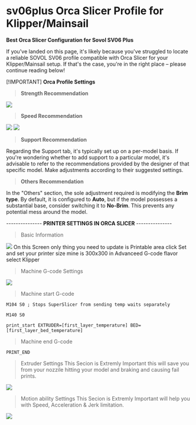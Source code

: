 # sv06plus Orca Slicer Profile for Klipper/Mainsail

**Best Orca Slicer Configuration for Sovol SV06 Plus**

If you've landed on this page, it's likely because you've struggled to locate a reliable SOVOL SV06 profile compatible with Orca Slicer for your Klipper/Mainsail setup. If that's the case, you're in the right place – please continue reading below!

[!IMPORTANT]
**Orca Profile Settings**

> **Strength Recommendation**

<img src="./strength.png">

> **Speed Recommendation**

<img src="./speed-1.png">
<img src="./speed-2.png">

> **Support Recommendation**

Regarding the Support tab, it's typically set up on a per-model basis. If you're wondering whether to add support to a particular model, it's advisable to refer to the recommendations provided by the designer of that specific model. Make adjustments according to their suggested settings.

>  **Others Recommendation**

In the "Others" section, the sole adjustment required is modifying the **Brim type**. By default, it is configured to **Auto**, but if the model possesses a substantial base, consider switching it to **No-Brim**. This prevents any potential mess around the model.

--------------- **PRINTER SETTINGS IN ORCA SLICER** ---------------

> Basic Information
<img src="./Printer Basic Info Tab.png">
On this Screen only thing you need to update is
 Printable area  click Set and set your printer size mine is 300x300 
in Advanceed 
   G-code flavor select Klipper

> Machine G-code Settings
<img src="./Machine G-code.png">

> Machine start G-code

```M104 S0 ; Stops SuperSlicer from sending temp waits separately```

```M140 S0```

```print_start EXTRUDER=[first_layer_temperature] BED=[first_layer_bed_temperature]```

> Machine end G-code

```PRINT_END```

> Extruder Settings
This Secion is Extremly Important this will save you from your nozzile hitting your model and braking and causing fail prints.
<img src="./Machine G-code.png">

> Motion ability Settings
This Secion is Extremly Important will help you with Speed, Acceleration & Jerk limitation.
<img src="./Machine G-code.png">




